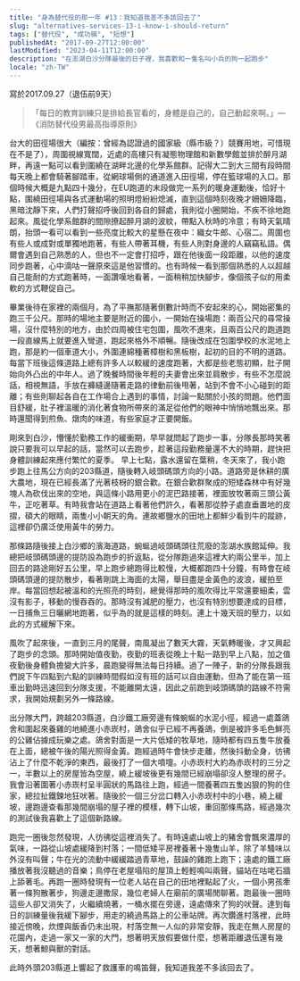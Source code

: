 ```yaml
---
title: "身為替代役的那一年 #13：我知道我差不多該回去了"
slug: "alternatives-services-13-i-know-i-should-return"
tags: ["替代役", "成功嶺", "短想"]
publishedAt: "2017-09-27T12:00:00"
lastModified: "2023-04-11T12:00:00"
description: "在澎湖白沙分隊最後的日子裡，我喜歡和一隻名叫小兵的狗一起跑步"
locale: "zh-TW"
---
```


寫於2017.09.27（退伍前9天） 

> 「每日的教育訓練只是排給長官看的，身體是自己的，自己動起來啊。」—《消防替代役男最高指導原則》

台大的田徑場很大（編按：曾經為認證過的國家級（縣市級？）競賽用地，可惜現在不是了），周圍視線寬闊，近處的高樓只有凝態物理館和新數學館並排於醉月湖畔，再遠一點可以看到圍繞在湖畔北邊的化學系館群。記得大二到大三間有段時間每天晚上都會騎著腳踏車，從網球場側的通道進入田徑場，停在籃球場的入口。那個時候大概是九點四十幾分，在EU跑道的末段做完一系列的暖身運動後，恰好十點，圍繞田徑場與各式運動場的照明燈紛紛熄滅，直到這個時刻夜晚才姍姍降臨，黑暗沈靜下來，人們打聲招呼後回到各自的歸處，我則從小圈開始，不疾不徐地跑起來。風從化學系館群的間隙撩起醉月湖的波紋，帶點入秋時的冷意；有時天氣晴朗，抬頭一看可以看到一些亮度比較大的星懸在夜中：織女牛郎、心宿二。周圍也有些人或成對或單獨地跑著，有些人帶著耳機，有些人則對身邊的人竊竊私語。偶爾會遇到自己熟悉的人，但也不一定會打招呼，跟在他後面一段距離，以他的速度同步跑著，心中滴咕一聲原來這是他習慣的。也有時候一看到那個熟悉的人以超越自己能耐的方式跑著時，一面讚嘆地看著，一面稍稍加快腳步，像個孩子似的用柔軟的方式鞭促自己。

畢業後待在家裡的兩個月，為了平撫那隨著倒數計時而不安起來的心，開始密集的跑三千公尺。那時的場地主要是附近的國小，一開始在操場跑：兩百公尺的尋常操場，沒什麼特別的地方，由於四周被住宅包圍，風吹不進來，且兩百公尺的跑道跑一段直線馬上就要進入彎道，跑起來格外不順暢。隨後改成在包圍學校的水泥地上跑，那是約一個車道大小，外圍連綿種著樟樹和黑板樹，起初的目的不明的道路。每當下班後這條道路上總有許多人以較緩的速度跑著，大都是些老態初顯，肚子開始向外凸出的中年人。過了晚餐時間後年輕的夫妻會出來並肩散步，有些不怎麼說話，相視無語，手放在褲縫邊隨著走路的律動前後甩著，站到不會不小心碰到的距離；有些則聊起各自在工作場合上遇到的事情，討論一點關於小孩的問題。他們面目舒緩，肚子裡溫暖的消化著食物所帶來的滿足從他們的眼神中悄悄地飄出來。那時還聞得到煎魚、燉肉的味道，有些家庭才正要開飯。

剛來到白沙，懵懂於勤務工作的緩衝期，早早就問起了跑步一事，分隊長那時笑著說只要我可以早起的話，當然可以去跑步，趁著這段勤務量還不大的時期，趕快把身體訓練起來應付繁忙的夏季。 早上七點，露水還留在葉稍，冬天來了，我小跑步跑上往馬公方向的203縣道，隨後轉入岐頭碼頭方向的小路。道路旁是休耕的廣大農地，現在已經長滿了光著枝枒的銀合歡。在銀合歡群聚成的短矮森林中有好幾塊人為砍伐出來的空地，與這條小路用更小的泥巴路接著，裡面放牧著兩三頭公黃牛，正吃著草。有時我會站在道路上看著他們許久，看著那從脖子處直垂置地的皮摺，碩大的眼睛，兩隻小小朝天的角。連故鄉鹽水的田地上都鮮少看到牛的蹤跡，這裡卻仍廣泛使用黃牛的勞力。

那條路隨後接上白沙鄉的濱海道路，蜿蜒過岐頭碼頭往荒廢的澎湖水族館延伸。我總把岐頭碼頭邊的提防設為跑步的折返點，從分隊跑過來這裡大約兩公里半，加上回去的路途剛好五公里，早上跑步總跑得比較慢，大概都跑四十分鐘，有時會在岐頭碼頭邊的提防散步，看著剛跳上海面的太陽，舉目盡是金黃色的波浪，緩拍至岸。每當回想起被溫和的光照亮的時刻，總覺得那時的風吹得比平常還要細柔，雲沒有影子，移動的慢吞吞的。那時沒有減肥的壓力，也沒有特別想要達成的目標，一日捕魚三日曬網地跑著，似乎為的就是這樣的時刻。連上十幾天班的壓力，以如此的方式緩解下來。

風吹了起來後，一直到三月的尾聲，南風凝出了數天大霧，天氣轉暖後，才又興起了跑步的念頭。那時開始值夜勤，夜勤的班表從晚上十點一路到早上八點，加之值夜勤後身體負擔變大許多，晨跑變得無法每日持續。過了一陣子，新的分隊長跟我們說下午四點到六點的訓練時間假如沒有班的話可以自由運動，但為了能在第一班車出勤時迅速回到分隊支援，不能離開太遠，因此之前跑到岐頭碼頭的路線不符需求，我開始規劃另外一條路線。

出分隊大門，跨越203縣道，白沙鐵工廠旁邊有條蜿蜒的水泥小徑，經過一處蓋鴿舍和圍起來養雞的地繞進小赤崁村，鴿舍似乎已經不再養鴿，倒是被許多毛色鮮亮的公雞佔據成玩樂之處。鴿舍對面是一大片低矮的牧草地，隨時都有四五隻牛放養在上面，總被午後的陽光照得金黃。跑經過時牛會快步走離，然後抖動全身，彷彿沾上了什麼不乾淨的東西，最後打了一個大噴嚏。小赤崁村大約為赤崁村的三分之一，半數以上的房屋皆為空屋，繞上緩坡後更有幾間已經崩塌卻沒人整理的房子。我會沿著圍著小赤崁村呈半圓狀的馬路往上跑，經過一間養著四五隻凶狠的狗的住家，總拉扯鐵鍊地狂吠著。隨後於一個三分岔口轉入小赤崁村中的小巷，繞上緩坡，邊跑邊查看那幾間崩塌的屋子裡的模樣，轉下山坡，重回那條馬路，經過幾次的測試後我喜歡上了這個新路線。

跑完一圈後忽然發現，人彷彿從這裡消失了。有時遠處山坡上的豬舍會飄來濃厚的氣味，一路從山坡處緩降到村落；一間低矮平房裡養著十幾隻山羊，除了羊騷味以外沒有叫聲；牛在光的流動中緩緩踏過青草地，鼓譟的雞跑上跑下；遠處的鐵工廠播放著我沒聽過的音樂；鳥停在老屋塌陷的屋頂上輕輕鳴叫兩聲，貓站在咕咾石牆上舔著毛。再跑一圈時發現有一位老人站在自己的田地裡點起了火，一個小男孩牽著一條狗散著步，狗邊走邊撒尿，幾位老婦人在廟前的廣場閒聊著。跑最後一圈時這些人卻又消失了，火繼續燒著，一桶水擺在旁邊，遠處傳來了狗的吠聲。達到每日的訓練量後我緩下腳步，用走的繞過馬路上的公車站牌。再次鑽進村落裡，此時接近傍晚，炊煙與飯香仍未出現，村落空無一人似的非常安靜，我走在無人房屋的花園內，走過一家又一家的大門，想著明天放假要做什麼，想著距離退伍還有幾天，想著鯨與獸的對話。

此時外頭203縣道上響起了救護車的鳴笛聲，我知道我差不多該回去了。